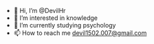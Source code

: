 - 👋 Hi, I’m @DevilHr
- 👀 I’m interested in knowledge 
- 🌱 I’m currently studying psychology
- 📫 How to reach me devil1502.007@gmail.com
